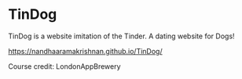 # TinDog

TinDog is a website imitation of the Tinder. A dating website for Dogs!

https://nandhaaramakrishnan.github.io/TinDog/

Course credit: LondonAppBrewery
